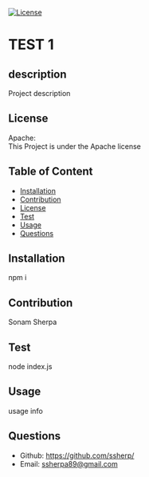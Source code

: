
  [![License](https://img.shields.io/badge/License-Apache_2.0-blue.svg)](https://opensource.org/licenses/Apache-2.0)
  
  # TEST 1
 
  ## description
  Project description

  ## License
  Apache: 
  <br>This Project is under the Apache license

  ## Table of Content 
  * [Installation](#installation)
  * [Contribution](#contribution)
  * [License](#license)
  * [Test](#test)
  * [Usage](#usage)
  * [Questions](#questions)
  
  ## Installation
  npm i
  
  ## Contribution
  Sonam Sherpa
  
  ## Test
  node index.js
 
  ## Usage
 usage info
  
## Questions
  * Github: https://github.com/ssherp/
  * Email: ssherpa89@gmail.com  
